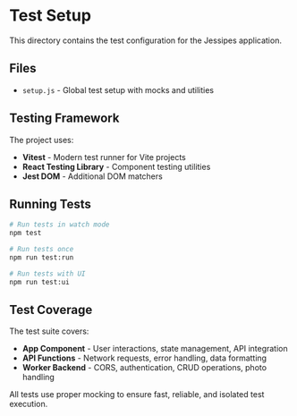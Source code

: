 # Test Setup

This directory contains the test configuration for the Jessipes application.

## Files

- `setup.js` - Global test setup with mocks and utilities

## Testing Framework

The project uses:
- **Vitest** - Modern test runner for Vite projects
- **React Testing Library** - Component testing utilities
- **Jest DOM** - Additional DOM matchers

## Running Tests

```bash
# Run tests in watch mode
npm test

# Run tests once
npm run test:run

# Run tests with UI
npm run test:ui
```

## Test Coverage

The test suite covers:
- **App Component** - User interactions, state management, API integration
- **API Functions** - Network requests, error handling, data formatting  
- **Worker Backend** - CORS, authentication, CRUD operations, photo handling

All tests use proper mocking to ensure fast, reliable, and isolated test execution.
